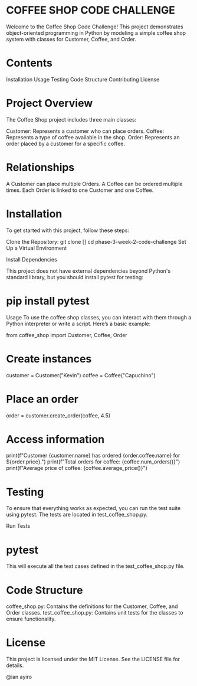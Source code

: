 # COFFEE SHOP CODE CHALLENGE

Welcome to the Coffee Shop Code Challenge! This project demonstrates object-oriented programming in Python by modeling a simple coffee shop system with classes for Customer, Coffee, and Order.

# Contents
Installation
Usage
Testing
Code Structure
Contributing
License

# Project Overview
The Coffee Shop project includes three main classes:

Customer: Represents a customer who can place orders.
Coffee: Represents a type of coffee available in the shop.
Order: Represents an order placed by a customer for a specific coffee.

# Relationships
A Customer can place multiple Orders.
A Coffee can be ordered multiple times.
Each Order is linked to one Customer and one Coffee.

# Installation
To get started with this project, follow these steps:

Clone the Repository: 
git clone []
cd phase-3-week-2-code-challenge
Set Up a Virtual Environment

Install Dependencies

This project does not have external dependencies beyond Python's standard library, but you should install pytest for testing:

# pip install pytest
Usage
To use the coffee shop classes, you can interact with them through a Python interpreter or write a script. Here’s a basic example:

from coffee_shop import Customer, Coffee, Order

# Create instances
customer = Customer("Kevin")
coffee = Coffee("Capuchino")

# Place an order
order = customer.create_order(coffee, 4.5)

# Access information
print(f"Customer {customer.name} has ordered {order.coffee.name} for ${order.price}.")
print(f"Total orders for coffee: {coffee.num_orders()}")
print(f"Average price of coffee: {coffee.average_price()}")

# Testing
To ensure that everything works as expected, you can run the test suite using pytest. The tests are located in test_coffee_shop.py.

Run Tests

# pytest
This will execute all the test cases defined in the test_coffee_shop.py file.

# Code Structure
coffee_shop.py: Contains the definitions for the Customer, Coffee, and Order classes.
test_coffee_shop.py: Contains unit tests for the classes to ensure functionality.

# License
This project is licensed under the MIT License. See the LICENSE file for details.

@ian ayiro